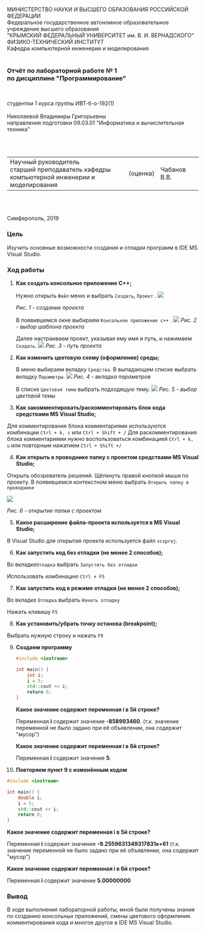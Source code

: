 МИНИСТЕРСТВО НАУКИ  И ВЫСШЕГО ОБРАЗОВАНИЯ РОССИЙСКОЙ ФЕДЕРАЦИИ  
Федеральное государственное автономное образовательное учреждение высшего образования  
"КРЫМСКИЙ ФЕДЕРАЛЬНЫЙ УНИВЕРСИТЕТ им. В. И. ВЕРНАДСКОГО"  
ФИЗИКО-ТЕХНИЧЕСКИЙ ИНСТИТУТ  
Кафедра компьютерной инженерии и моделирования
<br/><br/>
### Отчёт по лабораторной работе № 1<br/> по дисциплине "Программирование"
<br/>

студентки 1 курса группы ИВТ-б-о-192(1)  
<br/>Николаевой Владимиры Григорьевны
<br/>направления подготовки 09.03.01 "Информатика и вычислительная техника" 

<br/><br/>
<table>
<tr><td>Научный руководитель<br/> старший преподаватель кафедры<br/> компьютерной инженерии и моделирования</td>
<td>(оценка)</td>
<td>Чабанов В.В.</td>
</tr>
</table>
<br/><br/>

Симферополь, 2019

### Цель
Изучить основные возможности создания и отладки программ в IDE MS Visual Studio.
<br/>

### Ход работы

1. **Как создать консольное приложение С++;**

   Нужно открыть `Файл` меню и выбрать `Создать`, `Проект` . 
    ![](img/1.png)
   
    *Рис. 1 - создание проекта*
  
   В появившемся окне выбираем `Консольное приложение с++` .
    ![](img/2.png) 
    *Рис. 2 - выбор шаблона проекта*

   Далее настраиваем проект, указывая ему имя и путь, и нажимаем `Создать`.
    ![](img/3.png) 
    *Рис. 3 - путь проекта*
    <br/>
  
2. **Как изменить цветовую схему (оформление) среды;**

   В меню выбираем вкладку `Средства`. В выпадающем списке выбрать вкладку `Параметры`.
    ![](img/4.png)
    *Рис. 4 - вкладка параметров*
  
   В списке `Цветовая тема` выбрать подходящую тему.
    ![](img/5.png) 
    *Рис. 5 - выбор цветовой темы*
    <br/>
  
3. **Как закомментировать/раскомментировать блок кода средствами MS Visual Studio;**

  Для комментирования блока комментариями используются комбинации `Ctrl + k, c` или `Ctrl + Shift + /`
  Для раскомментирования блока комментариями нужно воспользоваться комбинацией `Ctrl + k, u` или повторным нажатием `Ctrl + Shift +/`
  <br/>

4. **Как открыть в проводнике папку с проектом средствами MS Visual Studio;**

  Открыть обозреватель решений. Щёлкнуть правой кнопкой мыши по проекту. В появившемся контекстном меню выбрать `Открыть папку в проводнике`

  ![](img/6.png)
  
  *Рис. 6 - открытие папки с проектом*
  <br/>

5. **Какое расширение файла-проекта используется в MS Visual Studio;**

  В Visual Studio для открытия проекта используется файл `vcxproj`.
  <br/>

6. **Как запустить код без отладки (не менее 2 способов);**

  Во вкладке`Отладка` выбрать `Запустить без отладки`

  Использовать комбинацию `Ctrl + F5`
  <br/>

7. **Как запустить код в режиме отладки (не менее 2 способов);**

  Во вкладке `Отладка` выбрать `Начать отладку`

  Нажать клавишу `F5`
  <br/>

8. **Как установить/убрать точку останова (breakpoint);**

  Выбрать нужную строку и нажать `F9`
  <br/>

9.  **Создаем программу**

    ```cpp
    #include <iostream>
    
    int main() {
    	int i;
    	i = 5;
    	std::cout << i;
    	return 0;
    }
    ```

    

    **Какое значение содержит переменная i в 5й строке?**

    Переменная **i** содержит значение **-858993460**. (т.к. значение переменной не было задано при её объявлении, она содержит "мусор")

    **Какое значение содержит переменная i в 6й строке?**

    Переменная **i** содержит значение **5**.

10.  **Повторяем пункт 9 с изменённым кодом**


```cpp
#include <iostream>

int main() {
	double i;
	i = 5;
	std::cout << i;
	return 0;
}
```


   **Какое значение содержит переменная i в 5й строке?**

   Переменная **i** содержит значение **-9.2559631349317831e+61** (т.к. значение переменной не было задано при её объявлении, она содержит "мусор")

   **Какое значение содержит переменная i в 6й строке?**

   Переменная **i** содержит значение **5.00000000**
    <br/>

### Вывод
В ходе выполнения лабораторной работы, мной были получены знания по созданию консольных приложений, смены цветового оформления. комментирования кода и многое другое в IDE MS Visual Studio. 
